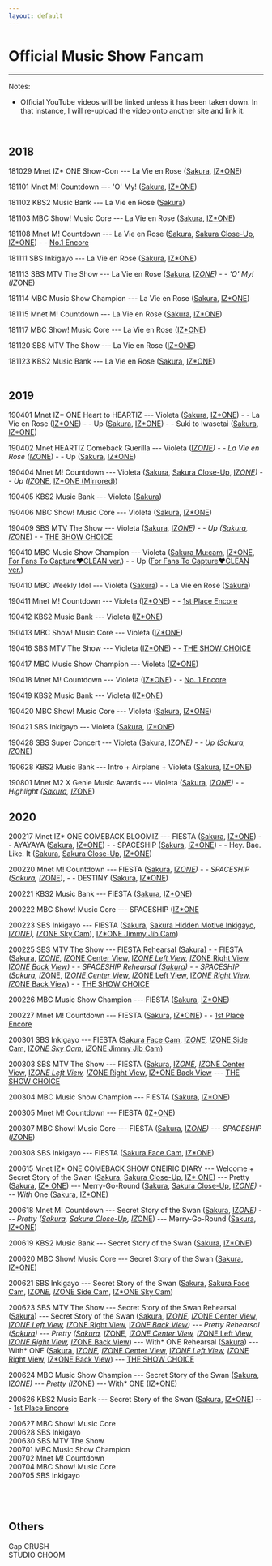 ```yaml
---
layout: default
---
```

<h1>Official Music Show Fancam</h1>
<hr>

Notes:
- Official YouTube videos will be linked unless it has been taken down. In that instance, I will re-upload the video onto another site and link it.
<br>
<h2>2018</h2>
<a href="./181029.html"></a>181029 Mnet IZ* ONE Show-Con
--- La Vie en Rose (<a target="_blank" href="https://www.youtube.com/watch?v=Y3RkiW0eWwQ">Sakura</a>, <a target="_blank" href="https://www.youtube.com/watch?v=FREqbJjxFcg">IZ*ONE</a>)<br>

<a href="./181101.html"></a>181101 Mnet M! Countdown --- 'O' My! (<a target="_blank" href="https://www.youtube.com/watch?v=T2Bvxr2OTUU">Sakura</a>, <a target="_blank" href="https://www.youtube.com/watch?v=Kd4_ReNpzAM">IZ*ONE</a>)<br>

<a href="./181102.html"></a>181102 KBS2 Music Bank --- La Vie en Rose (<a target="_blank" href="https://www.youtube.com/watch?v=Hl0cKop17fU">Sakura</a>)<br>

<a href="./181103.html"></a>181103 MBC Show! Music Core --- La Vie en Rose (<a target="_blank" href="https://www.youtube.com/watch?v=XIbrYlvCvE8">Sakura</a>, <a target="_blank" href="https://www.youtube.com/watch?v=iu5aIywieVY">IZ*ONE</a>)<br>

<a href="./181108.html"></a>181108 Mnet M! Countdown --- La Vie en Rose (<a target="_blank" href="https://www.youtube.com/watch?v=nSMt0IPwAhQ">Sakura</a>, <a target="_blank" href="https://www.youtube.com/watch?v=nSMt0IPwAhQ">Sakura Close-Up</a>, <a target="_blank" href="https://www.youtube.com/watch?v=BkV4QSpVdA8">IZ*ONE</a>) - - <a target="_blank" href="https://www.youtube.com/watch?v=2KU_P2cNAg4">No.1 Encore<br>

<a href="./181111.html"></a>181111 SBS Inkigayo --- La Vie en Rose (<a target="_blank" href="https://www.youtube.com/watch?v=GtSWXUSnI7I">Sakura</a>, <a target="_blank" href="https://www.youtube.com/watch?v=py9xIsKNvMk">IZ*ONE</a>)<br>

<a href="./181113.html"></a>181113 SBS MTV The Show --- La Vie en Rose (<a target="_blank" href="https://www.youtube.com/watch?v=VNGtyPb3hZk">Sakura</a>, <a target="_blank" href="https://www.youtube.com/watch?v=StuGoFqCrlc">IZ*ONE</a>) - - 'O' My! (<a target="_blank" href="https://www.youtube.com/watch?v=p4NaHkxPC2Y">IZ*ONE</a>)<br>

<a href="./181114.html"></a>181114 MBC Music Show Champion --- La Vie en Rose (<a target="_blank" href="https://ok.ru/video/2471667829261">Sakura</a>, <a target="_blank" href="https://ok.ru/video/2471665601037">IZ*ONE</a>)<br>

<a href="./181115.html"></a>181115 Mnet M! Countdown --- La Vie en Rose (<a target="_blank" href="https://www.youtube.com/watch?v=tnDHnbk1Pds">Sakura</a>, <a target="_blank" href="https://www.youtube.com/watch?v=eLsTlxnrr-Y">IZ*ONE</a>)<br>

<a href="./181117.html"></a>181117 MBC Show! Music Core --- La Vie en Rose (<a target="_blank" href="https://www.youtube.com/watch?v=gCrjp4QYjtc">IZ*ONE</a>)<br>

<a href="./181120.html"></a>181120 SBS MTV The Show --- La Vie en Rose (<a target="_blank" href="https://www.youtube.com/watch?v=SturSY8DmbM">IZ*ONE</a>)<br>

<a href="./181123.html"></a>181123 KBS2 Music Bank --- La Vie en Rose (<a target="_blank" href="https://www.youtube.com/watch?v=b7SUoX10EhQ">Sakura</a>, <a target="_blank" href="https://www.youtube.com/watch?v=itGJS-eaLeY">IZ*ONE</a>)<br>
<br>

<h2>2019</h2>
<a href="./190401.html"></a>190401 Mnet IZ* ONE Heart to HEARTIZ --- Violeta (<a target="_blank" href="https://www.youtube.com/watch?v=m2K26HTAi_E">Sakura</a>, <a target="_blank" href="https://www.youtube.com/watch?v=lEDQIPAg2z0">IZ*ONE</a>) - - La Vie en Rose (<a target="_blank" href="https://www.youtube.com/watch?v=-1uIAEGBfOs">IZ*ONE</a>) - - Up (<a target="_blank" href="https://www.youtube.com/watch?v=YeJ9s9Xtzug">Sakura</a>, <a target="_blank" href="https://www.youtube.com/watch?v=nR7Jn8_uLvA">IZ*ONE</a>) - - Suki to Iwasetai (<a target="_blank" href="https://www.youtube.com/watch?v=bDAoIX1nyjY">Sakura</a>, <a target="_blank" href="https://www.youtube.com/watch?v=DPQ0x91Fbx8">IZ*ONE</a>) <br>

<a href="./190402.html"></a>190402 Mnet HEARTIZ Comeback Guerilla --- Violeta (<a target="_blank" href="https://www.youtube.com/watch?v=Pyu_UbL8c2s">IZ*ONE</a>) - - La Vie en Rose (<a target="_blank" href="https://www.youtube.com/watch?v=kG8BJWqo42w">IZ*ONE</a>) - - Up (<a target="_blank" href="https://www.youtube.com/watch?v=MXqG0e6wuY4">Sakura</a>, <a target="_blank" href="https://www.youtube.com/watch?v=gZzryGc_RiE">IZ*ONE</a>)<br>

<a href="./190404.html"></a>190404 Mnet M! Countdown --- Violeta (<a target="_blank" href="https://www.youtube.com/watch?v=sDBPKy5jHRY">Sakura</a>, <a target="_blank" href="https://www.youtube.com/watch?v=W0hntlJHAXY">Sakura Close-Up</a>, <a target="_blank" href="https://www.youtube.com/watch?v=cuhbuxmNRpY">IZ*ONE</a>) - - Up (<a target="_blank" href="https://www.youtube.com/watch?v=x73DIPwineM">IZ*ONE</a>, <a target="_blank" href="https://ok.ru/video/2471827999245">IZ*ONE (Mirrored)</a>)<br>

<a href="./190405.html"></a>190405 KBS2 Music Bank --- Violeta (<a target="_blank" href="https://www.youtube.com/watch?v=KDfebdR8XyM">Sakura</a>)<br>

<a href="./190406.html"></a>190406 MBC Show! Music Core --- Violeta (<a target="_blank" href="https://www.youtube.com/watch?v=sNhpb44kKhU">Sakura</a>, <a target="_blank" href="https://www.youtube.com/watch?v=yb9aV833W64">IZ*ONE</a>)<br>

<a href="./190409.html"></a>190409 SBS MTV The Show --- Violeta (<a target="_blank" href="https://www.youtube.com/watch?v=6Sd9oOgcCas">Sakura</a>, <a target="_blank" href="https://www.youtube.com/watch?v=HDJiuSF1NWM">IZ*ONE</a>) - - Up (<a target="_blank" href="https://twitter.com/TheKpop/status/1116577017040781312">Sakura</a>, <a target="_blank" href="https://www.youtube.com/watch?v=iL5XB5jzwHY">IZ*ONE</a>) - - <a target="_blank" href="https://www.youtube.com/watch?v=DnO8b-QJa0s">THE SHOW CHOICE</a><br>

<a href="./190410.html"></a>190410 MBC Music Show Champion --- Violeta (<a target="_blank" href="https://www.youtube.com/watch?v=yHcZMCI78Q0">Sakura Mu:cam</a>, <a target="_blank" href="https://www.youtube.com/watch?v=puYU5lCRV7w">IZ*ONE</a>, <a target="_blank" href="https://www.youtube.com/watch?v=IgnnSnxAodA">For Fans To Capture♥CLEAN ver.</a>) - - Up (<a target="_blank" href="https://ok.ru/video/2485147732493">For Fans To Capture♥CLEAN ver.</a>)<br>

<a href="./190410.html"></a>190410 MBC Weekly Idol --- Violeta (<a target="_blank" href="https://ok.ru/video/2485149305357">Sakura</a>) - - La Vie en Rose (<a target="_blank" href="https://ok.ru/video/2485149436429">Sakura</a>)<br>
  
<a href="./190411.html"></a>190411 Mnet M! Countdown --- Violeta (<a target="_blank" href="https://www.youtube.com/watch?v=3Qor5B6BhcU">IZ*ONE</a>) - - <a target="_blank" href="https://www.youtube.com/watch?v=-Q4AheTV0Rg">1st Place Encore</a><br>

<a href="./190412.html"></a>190412 KBS2 Music Bank --- Violeta (<a target="_blank" href="https://www.youtube.com/watch?v=Hf2fy7TeL-g">IZ*ONE</a>)<br>

<a href="./190413.html"></a>190413 MBC Show! Music Core --- Violeta (<a target="_blank" href="https://www.youtube.com/watch?v=eTf8XLLwTz4">IZ*ONE</a>)<br>

<a href="./190416.html"></a>190416 SBS MTV The Show --- Violeta (<a target="_blank" href="https://www.youtube.com/watch?v=x2EJGte0oik">IZ*ONE</a>) - - <a target="_blank" href="https://www.youtube.com/watch?v=DDx8hg61uz0">THE SHOW CHOICE</a><br>

<a href="./190417.html"></a>190417 MBC Music Show Champion --- Violeta (<a target="_blank" href="https://www.youtube.com/watch?v=2qffU0cU1a4">IZ*ONE</a>)<br>

<a href="./190418.html"></a>190418 Mnet M! Countdown --- Violeta (<a target="_blank" href="https://www.youtube.com/watch?v=gwS9M6_m4OI">IZ*ONE</a>) - - <a target="_blank" href="https://www.youtube.com/watch?v=Eya38Y69PQY">No. 1 Encore</a><br>

<a href="./190419.html"></a>190419 KBS2 Music Bank --- Violeta (<a target="_blank" href="https://www.youtube.com/watch?v=R5R0-U844XI">IZ*ONE</a>)<br> 

<a href="./190420.html"></a>190420 MBC Show! Music Core --- Violeta (<a target="_blank" href="https://www.youtube.com/watch?v=NCcXjqtydXA">Sakura</a>, <a target="_blank" href="https://www.youtube.com/watch?v=ytsjiExWc3s">IZ*ONE</a>)<br>

<a href="./190421.html"></a>190421 SBS Inkigayo --- Violeta (<a target="_blank" href="https://www.youtube.com/watch?v=0Iqj8UxAN-M">Sakura</a>, <a target="_blank" href="https://www.youtube.com/watch?v=iynz5PsmAjU">IZ*ONE</a>)<br>

<a href="./190428.html"></a>190428 SBS Super Concert --- Violeta (<a target="_blank" href="https://www.youtube.com/watch?v=E7Hc1AYF_BQ">Sakura</a>, <a target="_blank" href="https://www.youtube.com/watch?v=JnlEZ6dHoo8">IZ*ONE</a>) - - Up (<a target="_blank" href="https://www.youtube.com/watch?v=EcmsEWMJS0g">Sakura</a>, <a target="_blank" href="https://www.youtube.com/watch?v=eorCy7WEfvw">IZ*ONE</a>)<br>

<a href="./190628.html"></a>190628 KBS2 Music Bank --- Intro + Airplane + Violeta (<a target="_blank" href="https://www.youtube.com/watch?v=evhL6ZE4Iq0">Sakura</a>, <a target="_blank" href="https://www.youtube.com/watch?v=7Crq9Gpwx8A">IZ*ONE</a>) <br>

<a href="./190801.html"></a>190801 Mnet M2 X Genie Music Awards --- Violeta (<a target="_blank" href="https://www.youtube.com/watch?v=Hpp1oMorYNI">Sakura</a>, <a target="_blank" href="https://www.youtube.com/watch?v=kvQl6alxhn4">IZ*ONE</a>) - - Highlight (<a target="_blank" href="https://www.youtube.com/watch?v=waWpOPLZPMU">Sakura</a>, <a target="_blank" href="https://www.youtube.com/watch?v=DA3PzJs697E">IZ*ONE</a>)<br>

<h2>2020</h2>
<a href="./200217.html"></a>200217 Mnet IZ* ONE COMEBACK BLOOMIZ --- FIESTA (<a target="_blank" href="https://www.youtube.com/watch?v=vpQdW_3Wfac">Sakura</a>, <a target="_blank" href="https://www.youtube.com/watch?v=XEhwvuOBlCA">IZ*ONE</a>) - - AYAYAYA (<a target="_blank" href="https://www.youtube.com/watch?v=7zYYp1aB8Iw">Sakura</a>, <a target="_blank" href="https://www.youtube.com/watch?v=Vm2qS4wrORY">IZ*ONE</a>) - - SPACESHIP (<a target="_blank" href="https://www.youtube.com/watch?v=mOrTfGtpzRc">Sakura</a>, <a target="_blank" href="https://www.youtube.com/watch?v=VoygiMvulIs">IZ*ONE</a>) - - Hey. Bae. Like. It (<a target="_blank" href="https://www.youtube.com/watch?v=H83yBPIw61k">Sakura</a>, <a target="_blank" href="https://www.youtube.com/watch?v=Qb2r9h-cDw8">Sakura Close-Up</a>, <a target="_blank" href="https://www.youtube.com/watch?v=WUs7tESQFuA">IZ*ONE</a>)<br>

<a href="./200220.html"></a>200220 Mnet M! Countdown --- FIESTA (<a target="_blank" href="https://www.youtube.com/watch?v=UETG8syaOW4">Sakura</a>, <a target="_blank" href="https://www.youtube.com/watch?v=hC_yoargvOU">IZ*ONE</a>) - - SPACESHIP (<a target="_blank" href="https://www.youtube.com/watch?v=d4tUwCZG6pA">Sakura</a>, <a target="_blank" href="https://www.youtube.com/watch?v=JG-KjvY19gY">IZ*ONE</a>), - - DESTINY (<a target="_blank" href="https://www.youtube.com/watch?v=W5O95bPP0F0">Sakura</a>, <a target="_blank" href="https://www.youtube.com/watch?v=hMCtxz_8hls">IZ*ONE</a>)<br>
  
<a href="./200221.html"></a>200221 KBS2 Music Bank --- FIESTA (<a target="_blank" href="https://www.youtube.com/watch?v=t2Jh4uY3K2w">Sakura</a>, <a target="_blank" href="https://www.youtube.com/watch?v=qNCEIGCb3yM">IZ*ONE</a>)<br>
  
<a href="./200222.html"></a>200222 MBC Show! Music Core --- SPACESHIP (<a target="_blank" href="https://www.youtube.com/watch?v=a2LTH6VZN84">IZ*ONE</a><br>
  
<a href="./200223.html"></a>200223 SBS Inkigayo --- FIESTA (<a target="_blank" href="https://www.youtube.com/watch?v=_FaaybcEPbQ">Sakura</a>, <a target="_blank" href="https://www.youtube.com/watch?v=8Mq8Q37iWZQ">Sakura Hidden Motive Inkigayo</a>, <a target="_blank" href="https://www.youtube.com/watch?v=vw3iFRxO0ZE">IZ*ONE</a>), <a target="_blank" href="https://www.youtube.com/watch?v=jVVl-rVG4Gg">IZ*ONE Sky Cam</a>), <a target="_blank" href="https://www.youtube.com/watch?v=7uKgDG_WaEs">IZ*ONE Jimmy Jib Cam</a>) <br>
  
<a href="./200225.html"></a>200225 SBS MTV The Show --- FIESTA Rehearsal (<a target="_blank" href="https://ok.ru/video/3343499725325">Sakura</a>) - - FIESTA (<a target="_blank" href="https://ok.ru/video/3343535245837">Sakura</a>, <a target="_blank" href="https://www.youtube.com/watch?v=C7FHQc3tUbI">IZ*ONE</a>, <a target="_blank" href="https://ok.ru/video/3343532296717">IZ*ONE Center View</a>, <a target="_blank" href="https://ok.ru/video/3343532100109">IZ*ONE Left View</a>, <a target="_blank" href="https://ok.ru/video/3343532231181">IZ*ONE Right View</a>, <a target="_blank" href="https://ok.ru/video/3343532165645">IZ*ONE Back View</a>) - - SPACESHIP Rehearsal (<a target="_blank" href="https://ok.ru/video/3343505885709">Sakura</a>) - - SPACESHIP (<a target="_blank" href="https://ok.ru/video/3343534983693">Sakura</a>, <a target="_blank" href="https://www.youtube.com/watch?v=-ihMa2_WKW4">IZ*ONE</a>, <a target="_blank" href="https://ok.ru/video/3343532755469">IZ*ONE Center View</a>, <a target="_blank" href="https://ok.ru/video/3343532886541">IZ*ONE Left View</a>, <a target="_blank" href="https://ok.ru/video/3343532821005">IZ*ONE Right View</a>, <a target="_blank" href="https://ok.ru/video/3343532952077">IZ*ONE Back View</a>) - - <a target="_blank" href="https://www.youtube.com/watch?v=dRjPhhjJHo4">THE SHOW CHOICE</a><br>
  
<a href="./200226.html"></a>200226 MBC Music Show Champion --- FIESTA (<a target="_blank" href="https://www.youtube.com/watch?v=NAvSwDBqPWo">Sakura</a>, <a target="_blank" href="https://www.youtube.com/watch?v=7Nj-hf-L6ug">IZ*ONE</a>)<br>
  
<a href="./200227.html"></a>200227 Mnet M! Countdown --- FIESTA (<a target="_blank" href="https://www.youtube.com/watch?v=vvwR1KinlHE">Sakura</a>, <a target="_blank" href="https://www.youtube.com/watch?v=zwHfn2ULgIA">IZ*ONE</a>) - - <a target="_blank" href="https://www.youtube.com/watch?v=Zgowsl45oDI">1st Place Encore</a><br>
  
<a href="./200301.html"></a>200301 SBS Inkigayo --- FIESTA (<a target="_blank" href="https://www.youtube.com/watch?v=fZ4reyA5PS8">Sakura Face Cam</a>, <a target="_blank" href="https://www.youtube.com/watch?v=0z-WHyT_tXU">IZ*ONE</a>, <a target="_blank" href="https://www.youtube.com/watch?v=t9zhDs2Yomo">IZ*ONE Side Cam</a>, <a target="_blank" href="https://www.youtube.com/watch?v=LZVZNPiX8C8">IZ*ONE Sky Cam</a>, <a target="_blank" href="https://www.youtube.com/watch?v=wyuPG4JDKB4">IZ*ONE Jimmy Jib Cam</a>) <br>
  
<a href="./200303.html"></a>200303 SBS MTV The Show --- FIESTA (<a target="_blank" href="https://ok.ru/video/3343530985997">Sakura</a>, <a target="_blank" href="https://www.youtube.com/watch?v=4nPG54QFP1U">IZ*ONE</a>, <a target="_blank" href="https://ok.ru/video/3343531313677">IZ*ONE Center View</a>, <a target="_blank" href="https://ok.ru/video/3343531444749">IZ*ONE Left View</a>, <a target="_blank" href="https://ok.ru/video/3343531379213">IZ*ONE Right View</a>, <a target="_blank" href="https://ok.ru/video/3343531248141">IZ*ONE Back View</a> --- <a target="_blank" href="https://www.youtube.com/watch?v=JLu0bmk2Brk">THE SHOW CHOICE</a><br>
  
<a href="./200304.html"></a>200304 MBC Music Show Champion --- FIESTA (<a target="_blank" href="https://www.youtube.com/watch?v=ugsOn3T5RDs">Sakura</a>, <a target="_blank" href="https://www.youtube.com/watch?v=rS9i2RmNrec">IZ*ONE</a>)<br>
  
<a href="./200305.html"></a>200305 Mnet M! Countdown --- FIESTA (<a target="_blank" href="https://www.youtube.com/watch?v=ELU_YLPDCY8">IZ*ONE</a>)<br>
  
<a href="./200307.html"></a>200307 MBC Show! Music Core --- FIESTA (<a target="_blank" href="https://www.youtube.com/watch?v=yR9d4HLyebU">Sakura</a>, <a target="_blank" href="https://www.youtube.com/watch?v=FLUcocSIxCk">IZ*ONE</a>) --- SPACESHIP (<a target="_blank" href="https://www.youtube.com/watch?v=9hSXV4fNdYY">IZ*ONE</a>)<br>
  
<a href="./200308.html"></a>200308 SBS Inkigayo --- FIESTA (<a target="_blank" href="https://ok.ru/video/3343609694733">Sakura Face Cam</a>, <a target="_blank" href="https://www.youtube.com/watch?v=g-CANwH3i4o">IZ*ONE</a>) <br>
  
<a href="./200615.html"></a>200615 Mnet IZ* ONE COMEBACK SHOW ONEIRIC DIARY --- Welcome + Secret Story of the Swan (<a target="_blank" href="https://www.youtube.com/watch?v=nItEIw2F0dI">Sakura</a>, <a target="_blank" href="https://www.youtube.com/watch?v=J19LItApO7s">Sakura Close-Up</a>, <a target="_blank" href="https://www.youtube.com/watch?v=A_ZDsM8QtOc">IZ* ONE</a>) --- Pretty (<a target="_blank" href="https://www.youtube.com/watch?v=WkB-SrmDPsM">Sakura</a>, <a target="_blank" href="https://www.youtube.com/watch?v=f1dCUGTaSSA">IZ* ONE</a>) --- Merry-Go-Round (<a target="_blank" href="https://www.youtube.com/watch?v=oQQ6aQVxqIo">Sakura</a>, <a target="_blank" href="https://www.youtube.com/watch?v=74r9rGOhHUU">Sakura Close-Up</a>, <a target="_blank" href="https://www.youtube.com/watch?v=C1dCbs58j0k">IZ*ONE</a>) --- With* One (<a target="_blank" href="https://www.youtube.com/watch?v=NWF84Jv3qxk">Sakura</a>, <a target="_blank" href="https://www.youtube.com/watch?v=CKVOGsgRldc">IZ*ONE</a>)<br>
  
<a href="./200618.html"></a>200618 Mnet M! Countdown --- Secret Story of the Swan (<a target="_blank" href="https://www.youtube.com/watch?v=HzQr6aEGJGg">Sakura</a>, <a target="_blank" href="https://www.youtube.com/watch?v=sg_VGJC1avc">IZ*ONE</a>) --- Pretty (<a target="_blank" href="https://www.youtube.com/watch?v=-VUYpuBKWFM">Sakura</a>, <a target="_blank" href="https://www.youtube.com/watch?v=ITMDEx5yxvg">Sakura Close-Up</a>, <a target="_blank" href="https://www.youtube.com/watch?v=KvCaLa8Ef-w">IZ*ONE</a>) --- Merry-Go-Round (<a target="_blank" href="https://www.youtube.com/watch?v=eKjN-hfgZyk">Sakura</a>, <a target="_blank" href="https://www.youtube.com/watch?v=SYOaZPVEA9M">IZ*ONE</a>)<br>
  
<a href="./200619.html"></a>200619 KBS2 Music Bank --- Secret Story of the Swan (<a target="_blank" href="https://www.youtube.com/watch?v=vOUypc8iWKM">Sakura</a>, <a target="_blank" href="https://www.youtube.com/watch?v=uxMY4izvi6s">IZ*ONE</a>)<br>
  
<a href="./200620.html"></a>200620 MBC Show! Music Core --- Secret Story of the Swan (<a target="_blank" href="https://ok.ru/video/3343646525965">Sakura</a>, <a target="_blank" href="https://ok.ru/video/3343646460429">IZ*ONE</a>)<br>
  
<a href="./200621.html"></a>200621 SBS Inkigayo --- Secret Story of the Swan (<a target="_blank" href="https://www.youtube.com/watch?v=HNkaeXy9Vsc">Sakura</a>, <a target="_blank" href="https://www.youtube.com/watch?v=0HCGNpP9BfM">Sakura Face Cam</a>, <a target="_blank" href="https://www.youtube.com/watch?v=XzTneHg1M0o">IZ*ONE</a>, <a target="_blank" href="https://www.youtube.com/watch?v=dwmym3D8Ea4">IZ*ONE Side Cam</a>, <a target="_blank" href="https://www.youtube.com/watch?v=N1ZWJNmsA8Q">IZ*ONE Sky Cam</a>)<br>
  
<a href="./200623.html"></a>200623 SBS MTV The Show  --- Secret Story of the Swan Rehearsal (<a target="_blank" href="https://ok.ru/video/3343658453517">Sakura</a>) --- Secret Story of the Swan (<a target="_blank" href="https://ok.ru/video/3343659895309">Sakura</a>, <a target="_blank" href="https://www.youtube.com/watch?v=X-WW-Vyg5o8">IZ*ONE</a>, <a target="_blank" href="https://ok.ru/video/3343654390285">IZ*ONE Center View</a>, <a target="_blank" href="https://ok.ru/video/3343654521357">IZ*ONE Left View</a>, <a target="_blank" href="https://ok.ru/video/3343654324749">IZ*ONE Right View</a>, <a target="_blank" href="https://ok.ru/video/3343654586893">IZ*ONE Back View</a>) --- Pretty Rehearsal (<a target="_blank" href="https://ok.ru/video/3343662975501">Sakura</a>) --- Pretty (<a target="_blank" href="https://ok.ru/video/3343663565325">Sakura</a>, <a target="_blank" href="https://www.youtube.com/watch?v=8ZEzR7So7JM">IZ*ONE</a>, <a target="_blank" href="https://ok.ru/video/3343663827469">IZ*ONE Center View</a>, <a target="_blank" href="https://ok.ru/video/3343663761933">IZ*ONE Left View</a>, <a target="_blank" href="https://ok.ru/video/3343663630861">IZ*ONE Right View</a>, <a target="_blank" href="https://ok.ru/video/3343663696397">IZ*ONE Back View</a>) --- With* ONE Rehearsal (<a target="_blank" href="https://ok.ru/video/3343682832909">Sakura</a>) --- With* ONE (<a target="_blank" href="https://ok.ru/video/3343683029517">Sakura</a>, <a target="_blank" href="https://www.youtube.com/watch?v=26An1Pc3uOU">IZ*ONE</a>, <a target="_blank" href="https://ok.ru/video/3343683226125">IZ*ONE Center View</a>, <a target="_blank" href="https://ok.ru/video/3343683291661">IZ*ONE Left View</a>, <a target="_blank" href="https://ok.ru/video/3343683160589">IZ*ONE Right View</a>, <a target="_blank" href="https://ok.ru/video/3343683095053">IZ*ONE Back View</a>) --- <a target="_blank" href="https://www.youtube.com/watch?v=Q6TQik2ewgM">THE SHOW CHOICE</a><br>
  
<a href="./200624.html"></a>200624 MBC Music Show Champion --- Secret Story of the Swan (<a target="_blank" href="https://www.youtube.com/watch?v=wmLlE5xAeDE">Sakura</a>, <a target="_blank" href="https://www.youtube.com/watch?v=lwECLMYGh34">IZ*ONE</a>) --- Pretty (<a target="_blank" href="https://www.youtube.com/watch?v=ZHYN8yQw4_c">IZ*ONE</a>) --- With* ONE (<a target="_blank" href="https://www.youtube.com/watch?v=0_Zk-JV4N50">IZ*ONE</a>)<br>
  
<a href="./200626.html"></a>200626 KBS2 Music Bank --- Secret Story of the Swan (<a target="_blank" href="https://www.youtube.com/watch?v=Ks6GkAtxHes">Sakura</a>, <a target="_blank" href="https://www.youtube.com/watch?v=eisUKGNzIO0">IZ*ONE</a>) --- <a target="_blank" href="https://www.youtube.com/watch?v=ia6zmUhPO_Q">1st Place Encore</a><br>
  
<a href="./200627.html"></a>200627 MBC Show! Music Core<br>
<a href="./200628.html"></a>200628 SBS Inkigayo<br>
<a href="./200630.html"></a>200630 SBS MTV The Show<br>
<a href="./200701.html"></a>200701 MBC Music Show Champion<br>
<a href="./200702.html"></a>200702 Mnet M! Countdown<br>
<a href="./200704.html"></a>200704 MBC Show! Music Core<br>
<a href="./200705.html"></a>200705 SBS Inkigayo<br>
<a href="./20.html"></a><br>
<a href="./20.html"></a><br>
<a href="./20.html"></a><br>

<h2>Others</h2>
<a href="./gap crush.html"></a>Gap CRUSH<br>
<a href="./studio choom.html"></a>STUDIO CHOOM<br>
<a href="./20.html"></a><br>
<a href="./20.html"></a><br>
